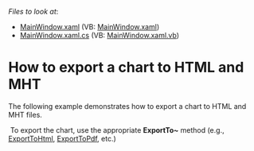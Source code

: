 <!-- default file list -->
*Files to look at*:

* [MainWindow.xaml](./CS/Export/MainWindow.xaml) (VB: [MainWindow.xaml](./VB/Export/MainWindow.xaml))
* [MainWindow.xaml.cs](./CS/Export/MainWindow.xaml.cs) (VB: [MainWindow.xaml.vb](./VB/Export/MainWindow.xaml.vb))
<!-- default file list end -->
# How to export a chart to HTML and MHT


The following example demonstrates how to export a chart to HTML and MHT files.<br />
<p> To export the chart, use the appropriate <strong>ExportTo~</strong> method (e.g., <a href="http://larix/ReferenceBrowserMain_14_1/LoadItem.aspx?Member=M%3aDevExpress.Xpf.Charts.ChartControl.ExportToHtml(System.String%2cDevExpress.Xpf.Charts.PrintSizeMode)&Template=MemberOverloadTopic">ExportToHtml</a>, <a href="http://larix/ReferenceBrowserMain_14_1/LoadItem.aspx?Member=M%3aDevExpress.Xpf.Charts.ChartControl.ExportToPdf(System.String%2cDevExpress.XtraPrinting.PdfExportOptions%2cDevExpress.Xpf.Charts.PrintSizeMode)&Template=MemberOverloadTopic">ExportToPdf</a>, etc.)</p>
<br /><br />

<br/>


